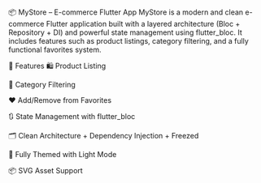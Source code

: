📦 MyStore – E-commerce Flutter App
MyStore is a modern and clean e-commerce Flutter application built with a layered architecture (Bloc + Repository + DI) and powerful state management using flutter_bloc. It includes features such as product listings, category filtering, and a fully functional favorites system.
	

🧰 Features
🛍️ Product Listing

📂 Category Filtering 

❤️ Add/Remove from Favorites

🔃 State Management with flutter_bloc

🗂️ Clean Architecture + Dependency Injection + Freezed

🎨 Fully Themed with Light Mode

📦 SVG Asset Support



